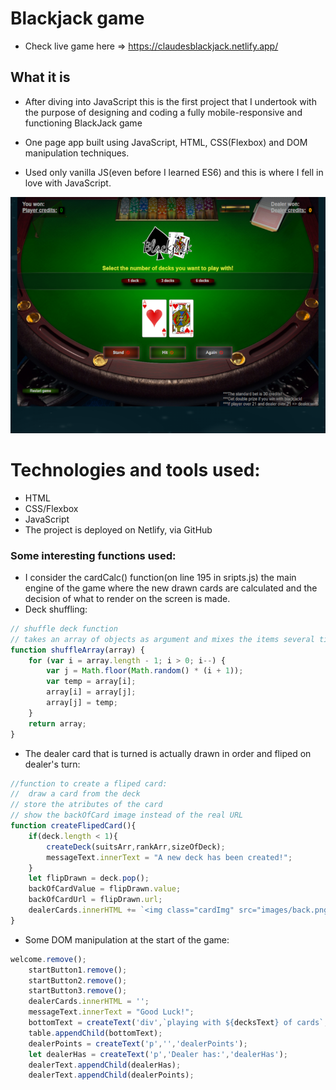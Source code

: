 
# Blackjack game

- Check live game here => https://claudesblackjack.netlify.app/


## What it is

- After diving into JavaScript this is the first project that I undertook with the purpose of designing and coding a fully mobile-responsive and functioning BlackJack game

- One page app built using JavaScript, HTML, CSS(Flexbox) and DOM manipulation techniques.
- Used only vanilla JS(even before I learned ES6) and this is where I fell in love with JavaScript.

![Image of Blackjack](images/blackjack.png)

# Technologies and tools used:
- HTML 
- CSS/Flexbox 
- JavaScript
- The project is deployed on Netlify, via GitHub


### Some interesting functions used:

- I consider the cardCalc() function(on line 195 in sripts.js) the main engine of the game where the new drawn cards are calculated and the decision of what to render on the screen is made.
- Deck shuffling:

```javascript
// shuffle deck function
// takes an array of objects as argument and mixes the items several time
function shuffleArray(array) {
    for (var i = array.length - 1; i > 0; i--) {
        var j = Math.floor(Math.random() * (i + 1));
        var temp = array[i];
        array[i] = array[j];
        array[j] = temp;
    }
    return array;
}
```
- The dealer card that is turned is actually drawn in order and fliped on dealer's turn:
```javascript
//function to create a fliped card:
//  draw a card from the deck
// store the atributes of the card
// show the backOfCard image instead of the real URL
function createFlipedCard(){
    if(deck.length < 1){
        createDeck(suitsArr,rankArr,sizeOfDeck);
        messageText.innerText = "A new deck has been created!";
    }
    let flipDrawn = deck.pop();
    backOfCardValue = flipDrawn.value;
    backOfCardUrl = flipDrawn.url;
    dealerCards.innerHTML += `<img class="cardImg" src="images/back.png" alt="">`;
}
```

- Some DOM manipulation at the start of the game:
```javascript
welcome.remove();
    startButton1.remove();
    startButton2.remove();
    startButton3.remove();
    dealerCards.innerHTML = '';
    messageText.innerText = "Good Luck!";
    bottomText = createText('div',`playing with ${decksText} of cards`,'bottom2');
    table.appendChild(bottomText);
    dealerPoints = createText('p','','dealerPoints');
    let dealerHas = createText('p','Dealer has:','dealerHas');
    dealerText.appendChild(dealerHas);
    dealerText.appendChild(dealerPoints);
```


